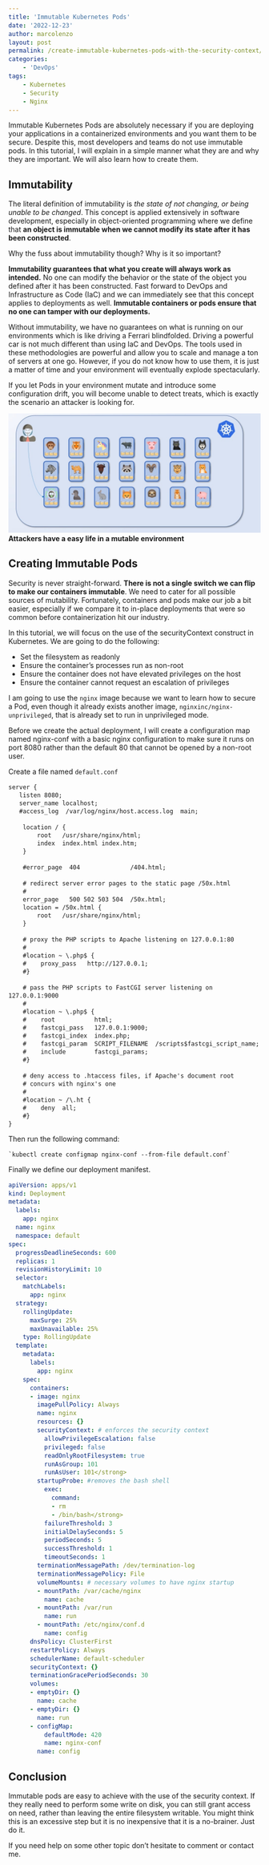 ```yaml
---
title: 'Immutable Kubernetes Pods'
date: '2022-12-23'
author: marcolenzo
layout: post
permalink: /create-immutable-kubernetes-pods-with-the-security-context/
categories:
    - 'DevOps'
tags:
    - Kubernetes
    - Security
    - Nginx
---
```


Immutable Kubernetes Pods are absolutely necessary if you are deploying your applications in a containerized environments and you want them to be secure. Despite this, most developers and teams do not use immutable pods. In this tutorial, I will explain in a simple manner what they are and why they are important. We will also learn how to create them.

## Immutability

The literal definition of immutability is *the state of not changing, or being unable to be changed*. This concept is applied extensively in software development, especially in object-oriented programming where we define that **an object is immutable when we cannot modify its state after it has been constructed**.

Why the fuss about immutability though? Why is it so important?

**Immutability guarantees that what you create will always work as intended.** No one can modify the behavior or the state of the object you defined after it has been constructed. Fast forward to DevOps and Infrastructure as Code (IaC) and we can immediately see that this concept applies to deployments as well. **Immutable containers or pods ensure that no one can tamper with our deployments.**

Without immutability, we have no guarantees on what is running on our environments which is like driving a Ferrari blindfolded. Driving a powerful car is not much different than using IaC and DevOps. The tools used in these methodologies are powerful and allow you to scale and manage a ton of servers at one go. However, if you do not know how to use them, it is just a matter of time and your environment will eventually explode spectacularly.  
  
If you let Pods in your environment mutate and introduce some configuration drift, you will become unable to detect treats, which is exactly the scenario an attacker is looking for.

![Attacker](/assets/img/immutable-pods/attacker.jpg)
__Attackers have a easy life in a mutable environment__

## Creating Immutable Pods

Security is never straight-forward. **There is not a single switch we can flip to make our containers immutable**. We need to cater for all possible sources of mutability. Fortunately, containers and pods make our job a bit easier, especially if we compare it to in-place deployments that were so common before containerization hit our industry.

In this tutorial, we will focus on the use of the securityContext construct in Kubernetes. We are going to do the following:

- Set the filesystem as readonly
- Ensure the container’s processes run as non-root
- Ensure the container does not have elevated privileges on the host
- Ensure the container cannot request an escalation of privileges

I am going to use the `nginx` image because we want to learn how to secure a Pod, even though it already exists another image, `nginxinc/nginx-unprivileged`, that is already set to run in unprivileged mode.

Before we create the actual deployment, I will create a configuration map named nginx-conf with a basic nginx configuration to make sure it runs on port 8080 rather than the default 80 that cannot be opened by a non-root user.

Create a file named `default.conf`

```nginx
server {
   listen 8080;
   server_name localhost;    
   #access_log  /var/log/nginx/host.access.log  main;

    location / {
        root   /usr/share/nginx/html;
        index  index.html index.htm;
    }

    #error_page  404              /404.html;

    # redirect server error pages to the static page /50x.html
    #
    error_page   500 502 503 504  /50x.html;
    location = /50x.html {
        root   /usr/share/nginx/html;
    }

    # proxy the PHP scripts to Apache listening on 127.0.0.1:80
    #
    #location ~ \.php$ {
    #    proxy_pass   http://127.0.0.1;
    #}

    # pass the PHP scripts to FastCGI server listening on 127.0.0.1:9000
    #
    #location ~ \.php$ {
    #    root           html;
    #    fastcgi_pass   127.0.0.1:9000;
    #    fastcgi_index  index.php;
    #    fastcgi_param  SCRIPT_FILENAME  /scripts$fastcgi_script_name;
    #    include        fastcgi_params;
    #}

    # deny access to .htaccess files, if Apache's document root
    # concurs with nginx's one
    #
    #location ~ /\.ht {
    #    deny  all;
    #}
}
```

Then run the following command:

```shell
`kubectl create configmap nginx-conf --from-file default.conf`
```

Finally we define our deployment manifest.

```yaml
apiVersion: apps/v1
kind: Deployment
metadata:
  labels:
    app: nginx
  name: nginx
  namespace: default
spec:
  progressDeadlineSeconds: 600
  replicas: 1
  revisionHistoryLimit: 10
  selector:
    matchLabels:
      app: nginx
  strategy:
    rollingUpdate:
      maxSurge: 25%
      maxUnavailable: 25%
    type: RollingUpdate
  template:
    metadata:
      labels:
        app: nginx
    spec:
      containers:
      - image: nginx
        imagePullPolicy: Always
        name: nginx
        resources: {}
        securityContext: # enforces the security context
          allowPrivilegeEscalation: false
          privileged: false
          readOnlyRootFilesystem: true
          runAsGroup: 101
          runAsUser: 101</strong>
        startupProbe: #removes the bash shell
          exec:
            command:
            - rm
            - /bin/bash</strong>
          failureThreshold: 3
          initialDelaySeconds: 5
          periodSeconds: 5
          successThreshold: 1
          timeoutSeconds: 1
        terminationMessagePath: /dev/termination-log
        terminationMessagePolicy: File
        volumeMounts: # necessary volumes to have nginx startup
        - mountPath: /var/cache/nginx
          name: cache
        - mountPath: /var/run
          name: run
        - mountPath: /etc/nginx/conf.d
          name: config
      dnsPolicy: ClusterFirst
      restartPolicy: Always
      schedulerName: default-scheduler
      securityContext: {}
      terminationGracePeriodSeconds: 30
      volumes:
      - emptyDir: {}
        name: cache
      - emptyDir: {}
        name: run
      - configMap:
          defaultMode: 420
          name: nginx-conf
        name: config
```

## Conclusion

Immutable pods are easy to achieve with the use of the security context. If they really need to perform some write on disk, you can still grant access on need, rather than leaving the entire filesystem writable. You might think this is an excessive step but it is no inexpensive that it is a no-brainer. Just do it.  
  
If you need help on some other topic don’t hesitate to comment or contact me.